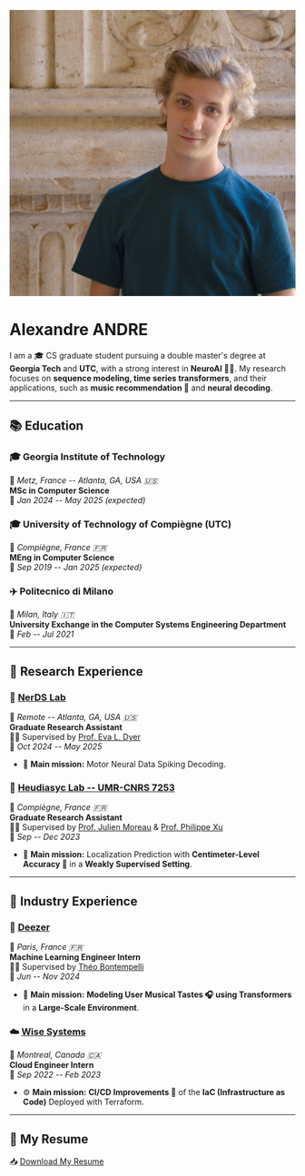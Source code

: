 ![Your Alt Text](https://github.com/AlexandreAndr/profile/raw/main/profile.jpg)

# Alexandre ANDRE  

I am a 🎓 CS graduate student pursuing a double master's degree at **Georgia Tech** and **UTC**, with a strong interest in **NeuroAI 🧠🤖**. My research focuses on **sequence modeling, time series transformers**, and their applications, such as **music recommendation 🎵** and **neural decoding**.  

---

## 📚 Education  

### 🎓 Georgia Institute of Technology  
📍 *Metz, France -- Atlanta, GA, USA 🇺🇸*  
**MSc in Computer Science**  
📅 *Jan 2024 -- May 2025 (expected)*  

### 🎓 University of Technology of Compiègne (UTC)  
📍 *Compiègne, France 🇫🇷*  
**MEng in Computer Science**  
📅 *Sep 2019 -- Jan 2025 (expected)*  

### ✈️ Politecnico di Milano  
📍 *Milan, Italy 🇮🇹*  
**University Exchange in the Computer Systems Engineering Department**  
📅 *Feb -- Jul 2021*  

---

## 🔬 Research Experience  

### 🧠 [NerDS Lab](https://dyerlab.gatech.edu/)  
📍 *Remote -- Atlanta, GA, USA 🇺🇸*  
**Graduate Research Assistant**  
👨‍🏫 Supervised by [Prof. Eva L. Dyer](https://scholar.google.com/citations?user=Sb_jcHcAAAAJ&hl)  
📅 *Oct 2024 -- May 2025*  
- 🚀 **Main mission:** Motor Neural Data Spiking Decoding.  

### 🤖 [Heudiasyc Lab -- UMR-CNRS 7253](https://www.hds.utc.fr/en/)  
📍 *Compiègne, France 🇫🇷*  
**Graduate Research Assistant**  
👨‍🏫 Supervised by [Prof. Julien Moreau](https://www.hds.utc.fr/~moreajul/dokuwiki/) & [Prof. Philippe Xu](https://perso.ensta-paris.fr/~philippe.xu/)  
📅 *Sep -- Dec 2023*  
- 📡 **Main mission:** Localization Prediction with **Centimeter-Level Accuracy 📍** in a **Weakly Supervised Setting**.  

---

## 💼 Industry Experience  

### 🎵 [Deezer](https://www.deezer.com/)  
📍 *Paris, France 🇫🇷*  
**Machine Learning Engineer Intern**  
👨‍🏫 Supervised by [Théo Bontempelli](https://scholar.google.com/citations?user=7wlFpDwAAAAJ&hl)  
📅 *Jun -- Nov 2024*  
- 🚀 **Main mission:** **Modeling User Musical Tastes 🎧 using Transformers** in a **Large-Scale Environment**.  

### ☁️ [Wise Systems](https://www.wisesystems.com/)  
📍 *Montreal, Canada 🇨🇦*  
**Cloud Engineer Intern**  
📅 *Sep 2022 -- Feb 2023*  
- ⚙️ **Main mission:** **CI/CD Improvements 🚀** of the **IaC (Infrastructure as Code)** Deployed with Terraform.  

---

## 📄 My Resume  
📥 [Download My Resume](https://github.com/AlexandreAndr/profile/raw/main/Alexandre_ANDRE_CV.pdf)  

